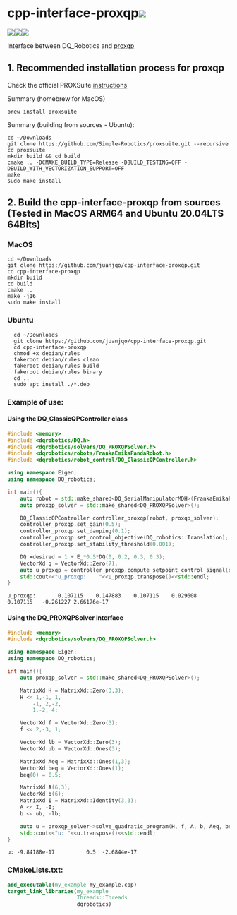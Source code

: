 # cpp-interface-proxqp![](https://img.shields.io/badge/status-experimental-critical)
![](https://img.shields.io/badge/Tests-developer%20workflow-orange)![](https://img.shields.io/badge/Ubuntu%2022.04%20LTS%20(x64)-passing-passing)![](https://img.shields.io/badge/MacOS%2013.1%20(ARM64)%20-passing-passing)

Interface between DQ_Robotics and [proxqp](https://github.com/Simple-Robotics/proxsuite)

## 1. Recommended installation process for proxqp

Check the official PROXSuite [instructions](https://github.com/Simple-Robotics/proxsuite/blob/main/doc/5-installation.md) 

Summary (homebrew for MacOS)

```shell
brew install proxsuite
```

Summary (building from sources - Ubuntu):

```shell
cd ~/Downloads
git clone https://github.com/Simple-Robotics/proxsuite.git --recursive
cd proxsuite
mkdir build && cd build
cmake .. -DCMAKE_BUILD_TYPE=Release -DBUILD_TESTING=OFF -DBUILD_WITH_VECTORIZATION_SUPPORT=OFF
make
sudo make install
```

## 2. Build the cpp-interface-proxqp from sources (Tested in MacOS ARM64 and Ubuntu 20.04LTS 64Bits)


### MacOS

```shell
cd ~/Downloads
git clone https://github.com/juanjqo/cpp-interface-proxqp.git
cd cpp-interface-proxqp
mkdir build
cd build
cmake ..
make -j16
sudo make install
```

### Ubuntu
```shell
  cd ~/Downloads
  git clone https://github.com/juanjqo/cpp-interface-proxqp.git
  cd cpp-interface-proxqp
  chmod +x debian/rules
  fakeroot debian/rules clean
  fakeroot debian/rules build
  fakeroot debian/rules binary
  cd ..
  sudo apt install ./*.deb
```



### Example of use:

#### Using the DQ_ClassicQPController class

```CPP
#include <memory>
#include <dqrobotics/DQ.h>
#include <dqrobotics/solvers/DQ_PROXQPSolver.h>
#include <dqrobotics/robots/FrankaEmikaPandaRobot.h>
#include <dqrobotics/robot_control/DQ_ClassicQPController.h>

using namespace Eigen;
using namespace DQ_robotics;

int main(){
    auto robot = std::make_shared<DQ_SerialManipulatorMDH>(FrankaEmikaPandaRobot::kinematics());
    auto proxqp_solver = std::make_shared<DQ_PROXQPSolver>();

    DQ_ClassicQPController controller_proxqp(robot, proxqp_solver);
    controller_proxqp.set_gain(0.5);
    controller_proxqp.set_damping(0.1);
    controller_proxqp.set_control_objective(DQ_robotics::Translation);
    controller_proxqp.set_stability_threshold(0.001);

    DQ xdesired = 1 + E_*0.5*DQ(0, 0.2, 0.3, 0.3);
    VectorXd q = VectorXd::Zero(7);
    auto u_proxqp = controller_proxqp.compute_setpoint_control_signal(q, vec4(xdesired.translation()));
    std::cout<<"u_proxqp:    "<<u_proxqp.transpose()<<std::endl;
}
```

```shell
u_proxqp:       0.107115    0.147883    0.107115    0.029608    0.107115   -0.261227 2.66176e-17
```

#### Using the DQ_PROXQPSolver interface

```cpp
#include <memory>
#include <dqrobotics/solvers/DQ_PROXQPSolver.h>

using namespace Eigen;
using namespace DQ_robotics;

int main(){
    auto proxqp_solver = std::make_shared<DQ_PROXQPSolver>();

    MatrixXd H = MatrixXd::Zero(3,3);
    H << 1,-1, 1,
        -1, 2,-2,
        1,-2, 4;

    VectorXd f = VectorXd::Zero(3);
    f << 2,-3, 1;

    VectorXd lb = VectorXd::Zero(3);
    VectorXd ub = VectorXd::Ones(3);

    MatrixXd Aeq = MatrixXd::Ones(1,3);
    VectorXd beq = VectorXd::Ones(1);
    beq(0) = 0.5;

    MatrixXd A(6,3);
    VectorXd b(6);
    MatrixXd I = MatrixXd::Identity(3,3);
    A << I, -I;
    b << ub, -lb;

    auto u = proxqp_solver->solve_quadratic_program(H, f, A, b, Aeq, beq);
    std::cout<<"u: "<<u.transpose()<<std::endl;
}
```

```shell
u: -9.84188e-17          0.5  -2.6844e-17
```

### CMakeLists.txt:

```cmake
add_executable(my_example my_example.cpp)
target_link_libraries(my_example
                      Threads::Threads
                      dqrobotics)
```
